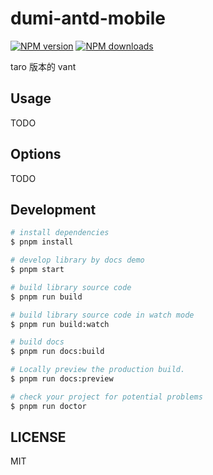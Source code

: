 # dumi-antd-mobile

[![NPM version](https://img.shields.io/npm/v/dumi-antd-mobile.svg?style=flat)](https://npmjs.org/package/dumi-antd-mobile)
[![NPM downloads](http://img.shields.io/npm/dm/dumi-antd-mobile.svg?style=flat)](https://npmjs.org/package/dumi-antd-mobile)

taro 版本的 vant

## Usage

TODO

## Options

TODO

## Development

```bash
# install dependencies
$ pnpm install

# develop library by docs demo
$ pnpm start

# build library source code
$ pnpm run build

# build library source code in watch mode
$ pnpm run build:watch

# build docs
$ pnpm run docs:build

# Locally preview the production build.
$ pnpm run docs:preview

# check your project for potential problems
$ pnpm run doctor
```

## LICENSE

MIT
